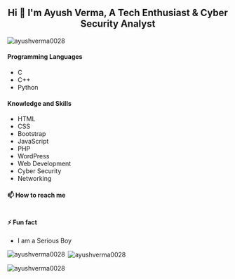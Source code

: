 ### <h2 align="center">Hi 👋 I'm Ayush Verma, A Tech Enthusiast & Cyber Security Analyst</h2> 

<p align="left"> <img src="https://komarev.com/ghpvc/?username=ayushverma0028&label=Profile%20views&color=0e75b6&style=flat" alt="ayushverma0028" /> </p>
<h4>Programming Languages</h4>
<ul>
  <li>C</li>
  <li>C++</li>
  <li>Python</li>
</ul>

<h4>Knowledge and Skills</h4>
<ul>
  <li>HTML</li>
  <li>CSS</li>
  <li>Bootstrap</li>
  <li>JavaScript</li>
  <li>PHP</li>
  <li>WordPress</li>
  <li>Web Development</li>
  <li>Cyber Security</li>
  <li>Networking</li>
</ul>

<h4>📫 How to reach me</h4>
<p align="left"> <a href="https://www.linkedin.com/in/ayush-verma-808b311aa/" target="blank"><img src="https://img.shields.io/badge/LinkedIn-0077B5?style=for-the-badge&logo=linkedin&logoColor=white" alt="" /></a> </p>
<h4>⚡ Fun fact</h4>
  <ul>
    <li>I am a Serious Boy</li>
  </ul>
  
<p><img align="left" src="https://github-readme-stats.vercel.app/api/top-langs?username=ayushverma0028&show_icons=true&locale=en&layout=compact" alt="ayushverma0028" /></p>

<p>&nbsp;<img align="center" src="https://github-readme-stats.vercel.app/api?username=ayushverma0028&show_icons=true&locale=en" alt="ayushverma0028" /></p>

<p><img align="center" src="https://github-readme-streak-stats.herokuapp.com/?user=ayushverma0028&" alt="ayushverma0028" /></p>

